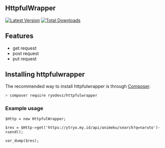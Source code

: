 ## HttpfulWrapper
[![Latest Version](https://img.shields.io/github/v/release/ryodevz/httpfulwrapper.svg?style=flat-square)](https://github.com/ryodevz/httpfulwrapper/releases)
[![Total Downloads](https://img.shields.io/packagist/dt/ryodevz/httpfulwrapper.svg?style=flat-square)](https://packagist.org/packages/ryodevz/httpfulwrapper)

## Features

- get request
- post request
- put request

## Installing httpfulwrapper

The recommended way to install httpfulwrapper is through
[Composer](https://getcomposer.org/).

```bash
> composer require ryodevz/httpfulwrapper
```

### Example usage
```
$Http = new HttpfulWrapper;

$res = $Http->get('https://ytryo.my.id/api/animeku/search?q=naruto')->send();

var_dump($res);
```